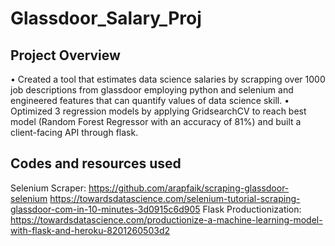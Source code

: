 # Glassdoor_Salary_Proj
## Project Overview
•	Created a tool that estimates data science salaries by scrapping over 1000 job descriptions from glassdoor employing python and selenium and engineered features that can quantify values of data science skill.
•	Optimized 3 regression models by applying GridsearchCV to reach best model (Random Forest Regressor with an accuracy of 81%) and built a client-facing API through flask.


## Codes and resources used
Selenium Scraper: https://github.com/arapfaik/scraping-glassdoor-selenium
https://towardsdatascience.com/selenium-tutorial-scraping-glassdoor-com-in-10-minutes-3d0915c6d905
Flask Productionization: https://towardsdatascience.com/productionize-a-machine-learning-model-with-flask-and-heroku-8201260503d2

